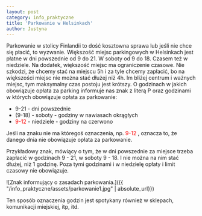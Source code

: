 ```yaml
---
layout: post
category: info_praktyczne
title: 'Parkowanie w Helsinkach'
author: Justyna
---
```

<p>Parkowanie w stolicy Finlandii to dość kosztowna sprawa lub jeśli nie chce się płacić, to wyzwanie. Większość miejsc parkingowych w Helsinkach jest płatne w dni powszednie od 9 do 21. W soboty od 9 do 18. Czasem też w niedziele. Na dodatek, większość miejsc ma ograniczenie czasowe. Nie szkodzi, że chcemy stać na miejscu 5h i za tyle chcemy zapłacić, bo na większości miejsc nie można stać dłużej niż 4h. Im bliżej centrum i ważnych miejsc, tym maksymalny czas postoju jest krótszy.
O godzinach w jakich obowiązuje opłata za parking informuje nas znak z literą P oraz godzinami w których obowiązuje opłata za parkowanie: </p>
<ul>
 <li> 9-21 - dni powszednie </li>
 <li> (9-18) - soboty - godziny w nawiasach okrągłych </li>
 <li> <font color="red"> 9-12 </font> - niedziele - godziny na czerwono </li>
</ul>

<p>Jeśli na znaku nie ma któregoś oznaczenia, np. <font color="red"> 9-12 </font>, oznacza to, że danego dnia nie obowiązuje opłata za parkowanie.</p>
<p>Przykładowy znak, mówiący o tym, że w dni powszednie za miejsce trzeba zapłacić w godzinach 9 - 21, w soboty 9 - 18. I nie można na nim stać dłużej, niż 1 godzinę. Poza tymi godzinami i w niedzielę opłaty i limit czasowy nie obowiązuje. </p>
![Znak informujący o zasadach parkowania.]({{ "/info_praktyczne/assets/parkowanie1.jpg" | absolute_url}})
 
<p>Ten sposób oznaczenia godzin jest spotykany również w sklepach, komunikacji miejskiej, itp, itd. </p>
